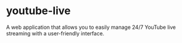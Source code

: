 # youtube-live
A web application that allows you to easily manage 24/7 YouTube live streaming with a user-friendly interface.
